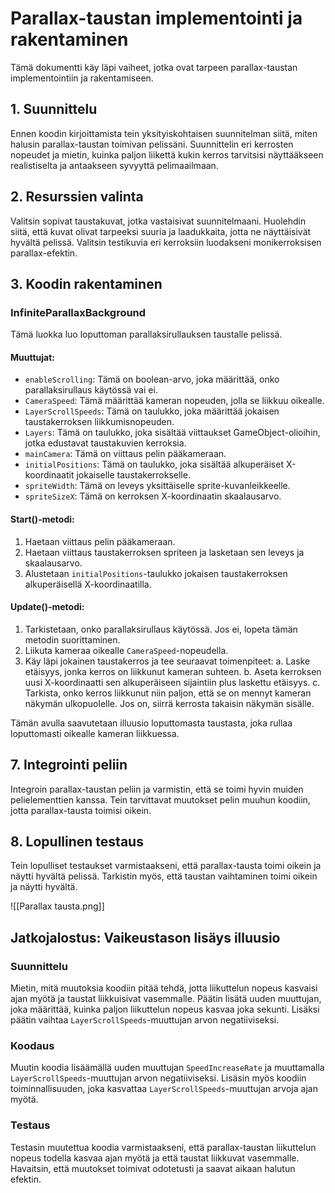 # Parallax-taustan implementointi ja rakentaminen

Tämä dokumentti käy läpi vaiheet, jotka ovat tarpeen parallax-taustan implementointiin ja rakentamiseen.

## 1. Suunnittelu

Ennen koodin kirjoittamista tein yksityiskohtaisen suunnitelman siitä, miten halusin parallax-taustan toimivan pelissäni. Suunnittelin eri kerrosten nopeudet ja mietin, kuinka paljon liikettä kukin kerros tarvitsisi näyttääkseen realistiselta ja antaakseen syvyyttä pelimaailmaan.

## 2. Resurssien valinta

Valitsin sopivat taustakuvat, jotka vastaisivat suunnitelmaani. Huolehdin siitä, että kuvat olivat tarpeeksi suuria ja laadukkaita, jotta ne näyttäisivät hyvältä pelissä. Valitsin testikuvia eri kerroksiin luodakseni monikerroksisen parallax-efektin.

## 3. Koodin rakentaminen

### InfiniteParallaxBackground

Tämä luokka luo loputtoman parallaksirullauksen taustalle pelissä. 

#### Muuttujat:

- `enableScrolling`: Tämä on boolean-arvo, joka määrittää, onko parallaksirullaus käytössä vai ei.
- `CameraSpeed`: Tämä määrittää kameran nopeuden, jolla se liikkuu oikealle.
- `LayerScrollSpeeds`: Tämä on taulukko, joka määrittää jokaisen taustakerroksen liikkumisnopeuden.
- `Layers`: Tämä on taulukko, joka sisältää viittaukset GameObject-olioihin, jotka edustavat taustakuvien kerroksia.
- `mainCamera`: Tämä on viittaus pelin pääkameraan.
- `initialPositions`: Tämä on taulukko, joka sisältää alkuperäiset X-koordinaatit jokaiselle taustakerrokselle.
- `spriteWidth`: Tämä on leveys yksittäiselle sprite-kuvanleikkeelle.
- `spriteSizeX`: Tämä on kerroksen X-koordinaatin skaalausarvo.

#### Start()-metodi:

1. Haetaan viittaus pelin pääkameraan.
2. Haetaan viittaus taustakerroksen spriteen ja lasketaan sen leveys ja skaalausarvo.
3. Alustetaan `initialPositions`-taulukko jokaisen taustakerroksen alkuperäisellä X-koordinaatilla.

#### Update()-metodi:

1. Tarkistetaan, onko parallaksirullaus käytössä. Jos ei, lopeta tämän metodin suorittaminen.
2. Liikuta kameraa oikealle `CameraSpeed`-nopeudella.
3. Käy läpi jokainen taustakerros ja tee seuraavat toimenpiteet:
   a. Laske etäisyys, jonka kerros on liikkunut kameran suhteen.
   b. Aseta kerroksen uusi X-koordinaatti sen alkuperäiseen sijaintiin plus laskettu etäisyys.
   c. Tarkista, onko kerros liikkunut niin paljon, että se on mennyt kameran näkymän ulkopuolelle. Jos on, siirrä kerrosta takaisin näkymän sisälle.

Tämän avulla saavutetaan illuusio loputtomasta taustasta, joka rullaa loputtomasti oikealle kameran liikkuessa.

## 7. Integrointi peliin

Integroin parallax-taustan peliin ja varmistin, että se toimi hyvin muiden pelielementtien kanssa. Tein tarvittavat muutokset pelin muuhun koodiin, jotta parallax-tausta toimisi oikein.

## 8. Lopullinen testaus

Tein lopulliset testaukset varmistaakseni, että parallax-tausta toimi oikein ja näytti hyvältä pelissä. Tarkistin myös, että taustan vaihtaminen toimi oikein ja näytti hyvältä.

![[Parallax tausta.png]]
## Jatkojalostus: Vaikeustason lisäys illuusio

### Suunnittelu

Mietin, mitä muutoksia koodiin pitää tehdä, jotta liikuttelun nopeus kasvaisi ajan myötä ja taustat liikkuisivat vasemmalle. Päätin lisätä uuden muuttujan, joka määrittää, kuinka paljon liikuttelun nopeus kasvaa joka sekunti. Lisäksi päätin vaihtaa `LayerScrollSpeeds`-muuttujan arvon negatiiviseksi.

### Koodaus

Muutin koodia lisäämällä uuden muuttujan `SpeedIncreaseRate` ja muuttamalla `LayerScrollSpeeds`-muuttujan arvon negatiiviseksi. Lisäsin myös koodiin toiminnallisuuden, joka kasvattaa `LayerScrollSpeeds`-muuttujan arvoja ajan myötä.

### Testaus

Testasin muutettua koodia varmistaakseni, että parallax-taustan liikuttelun nopeus todella kasvaa ajan myötä ja että taustat liikkuvat vasemmalle. Havaitsin, että muutokset toimivat odotetusti ja saavat aikaan halutun efektin.